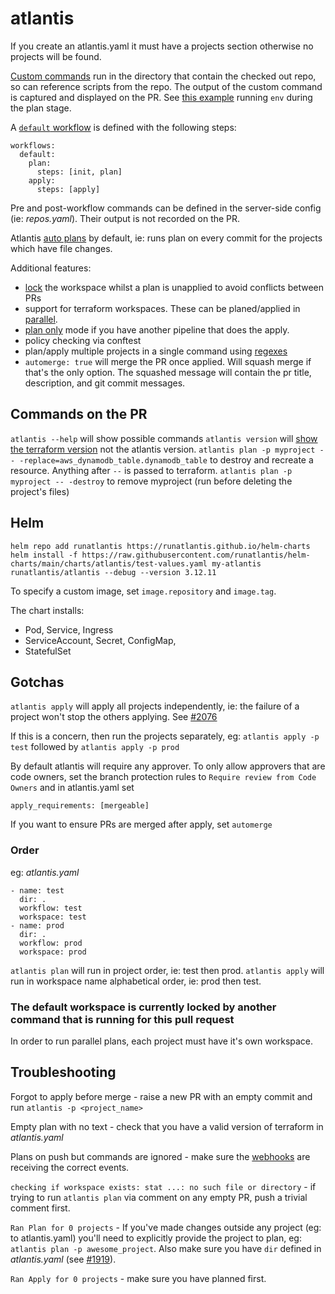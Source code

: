 # atlantis

If you create an atlantis.yaml it must have a projects section otherwise no projects will be found.

[Custom commands](https://www.runatlantis.io/docs/custom-workflows.html#running-custom-commands) run in the directory that contain the checked out repo, so can reference scripts from the repo. The output of the custom command is captured and displayed on the PR. See [this example](https://github.com/tekumara/atlantis-example/pull/1#issuecomment-1046134758) running `env` during the plan stage.

A [`default` workflow](https://www.runatlantis.io/docs/server-side-repo-config.html#reference) is defined with the following steps:

```
workflows:
  default:
    plan:
      steps: [init, plan]
    apply:
      steps: [apply]
```

Pre and post-workflow commands can be defined in the server-side config (ie: _repos.yaml_). Their output is not recorded on the PR.

Atlantis [auto plans](https://www.runatlantis.io/docs/autoplanning.html) by default, ie: runs plan on every commit for the projects which have file changes.

Additional features:

- [lock](https://www.runatlantis.io/docs/locking.html) the workspace whilst a plan is unapplied to avoid conflicts between PRs
- support for terraform workspaces. These can be planed/applied in [parallel](https://github.com/runatlantis/atlantis/blob/37dad2bb15ee8759f82258b41d35267a43c349c5/CHANGELOG.md).
- [plan only](https://github.com/runatlantis/atlantis/pull/1230) mode if you have another pipeline that does the apply.
- policy checking via conftest
- plan/apply multiple projects in a single command using [regexes](https://github.com/runatlantis/atlantis/pull/1419)
- `automerge: true` will merge the PR once applied. Will squash merge if that's the only option. The squashed message will contain the pr title, description, and git commit messages.

## Commands on the PR

`atlantis --help` will show possible commands
`atlantis version` will [show the terraform version](https://github.com/runatlantis/atlantis/blob/90e92e3a13e8cb7f07ae6b0935b1a0bdf90be927/server/core/runtime/version_step_runner.go) not the atlantis version.
`atlantis plan -p myproject -- -replace=aws_dynamodb_table.dynamodb_table` to destroy and recreate a resource. Anything after `--` is passed to terraform.
`atlantis plan -p myproject -- -destroy` to remove myproject (run before deleting the project's files)

## Helm

```
helm repo add runatlantis https://runatlantis.github.io/helm-charts
helm install -f https://raw.githubusercontent.com/runatlantis/helm-charts/main/charts/atlantis/test-values.yaml my-atlantis runatlantis/atlantis --debug --version 3.12.11
```

To specify a custom image, set `image.repository` and `image.tag`.

The chart installs:

- Pod, Service, Ingress
- ServiceAccount, Secret, ConfigMap,
- StatefulSet

## Gotchas

`atlantis apply` will apply all projects independently, ie: the failure of a project won't stop the others applying. See [#2076](https://github.com/runatlantis/atlantis/issues/2076)

If this is a concern, then run the projects separately, eg: `atlantis apply -p test` followed by `atlantis apply -p prod`

By default atlantis will require any approver. To only allow approvers that are code owners, set the branch protection rules to `Require review from Code Owners` and in atlantis.yaml set

```
apply_requirements: [mergeable]
```

If you want to ensure PRs are merged after apply, set `automerge`

### Order

eg: _atlantis.yaml_

```
- name: test
  dir: .
  workflow: test
  workspace: test
- name: prod
  dir: .
  workflow: prod
  workspace: prod
```

`atlantis plan` will run in project order, ie: test then prod.
`atlantis apply` will run in workspace name alphabetical order, ie: prod then test.

### The default workspace is currently locked by another command that is running for this pull request

In order to run parallel plans, each project must have it's own workspace.

## Troubleshooting

Forgot to apply before merge - raise a new PR with an empty commit and run `atlantis -p <project_name>`

Empty plan with no text - check that you have a valid version of terraform in _atlantis.yaml_

Plans on push but commands are ignored - make sure the [webhooks](https://www.runatlantis.io/docs/configuring-webhooks.html) are receiving the correct events.

`checking if workspace exists: stat ...: no such file or directory` - if trying to run `atlantis plan` via comment on any empty PR, push a trivial comment first.

`Ran Plan for 0 projects` - If you've made changes outside any project (eg: to atlantis.yaml) you'll need to explicitly provide the project to plan, eg: `atlantis plan -p awesome_project`. Also make sure you have `dir` defined in _atlantis.yaml_ (see [#1919](https://github.com/runatlantis/atlantis/issues/1919#issuecomment-1046132473)).

`Ran Apply for 0 projects` - make sure you have planned first.
